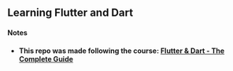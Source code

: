 <h2>Learning Flutter and Dart</h2>

<h4>Notes<h4>

-   This repo was made following the course: [Flutter & Dart - The Complete Guide](https://www.udemy.com/course/learn-flutter-dart-to-build-ios-android-apps/)
